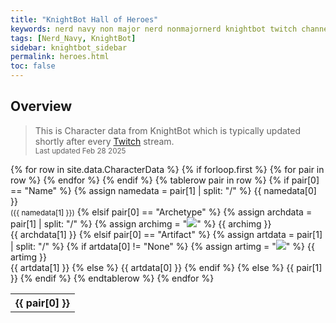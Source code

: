 ```yaml
---
title: "KnightBot Hall of Heroes"
keywords: nerd navy non major nerd nonmajornerd knightbot twitch channel bot chat
tags: [Nerd_Navy, KnightBot]
sidebar: knightbot_sidebar
permalink: heroes.html
toc: false
---  
```


## Overview
> This is Character data from KnightBot which is typically updated shortly after every [Twitch](https://www.twitch.tv/nonmajornerd) stream. <br>
<small>Last updated Feb 28 2025</small>

<table>
  {% for row in site.data.CharacterData %}
    {% if forloop.first %}
    <tr>
      {% for pair in row %}
        <th>{{ pair[0] }}</th>
      {% endfor %}
    </tr>
    {% endif %}
    {% tablerow pair in row %}
		{% if pair[0] == "Name" %}
			{% assign namedata = pair[1] | split: "/" %}
			{{ namedata[0] }}<br>
			<small>({{ namedata[1] }})</small>
		{% elsif pair[0] == "Archetype" %}
			{% assign archdata = pair[1] | split: "/" %}
			{% assign archimg = "<img src='" | append: "https://raw.githubusercontent.com/NonMajorNerd/nonmajornerd.github.io/refs/heads/main/_assets/GFX/KB/" | append: {{archdata[0]}} | append: ".png'>" %}
			{{ archimg }}<br>
			{{ archdata[1] }}
		{% elsif pair[0] == "Artifact" %}
			{% assign artdata = pair[1] | split: "/" %}
			{% if artdata[0] != "None" %}
				{% assign artimg = "<img src='" | append: "https://raw.githubusercontent.com/NonMajorNerd/nonmajornerd.github.io/refs/heads/main/_assets/GFX/KB/Artifacts/" | append: {{artdata[0]}} | append: ".png'>" %}
				{{ artimg }}<br>
				{{ artdata[1] }}
			{% else %}
				{{ artdata[0] }}
			{% endif %}
		{% else %}
			{{ pair[1] }}
		{% endif %}
    {% endtablerow %}
  {% endfor %}
  </table>

